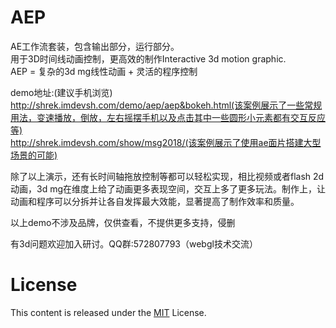 # AEP


AE工作流套装，包含输出部分，运行部分。  
用于3D时间线动画控制，更高效的制作Interactive 3d motion graphic.  
AEP = 复杂的3d mg线性动画 + 灵活的程序控制  
  
demo地址:(建议手机浏览)  
http://shrek.imdevsh.com/demo/aep/aep&bokeh.html(该案例展示了一些常规用法，变速播放，倒放，左右摇摆手机以及点击其中一些圆形小元素都有交互反应等)  
http://shrek.imdevsh.com/show/msg2018/(该案例展示了使用ae面片搭建大型场景的可能)  

除了以上演示，还有长时间轴拖放控制等都可以轻松实现，相比视频或者flash 2d动画，3d mg在维度上给了动画更多表现空间，交互上多了更多玩法。制作上，让动画和程序可以分拆并让各自发挥最大效能，显著提高了制作效率和质量。  


以上demo不涉及品牌，仅供查看，不提供更多支持，侵删  


有3d问题欢迎加入研讨。QQ群:572807793（webgl技术交流）  


# License
This content is released under the [MIT](http://opensource.org/licenses/MIT) License.
